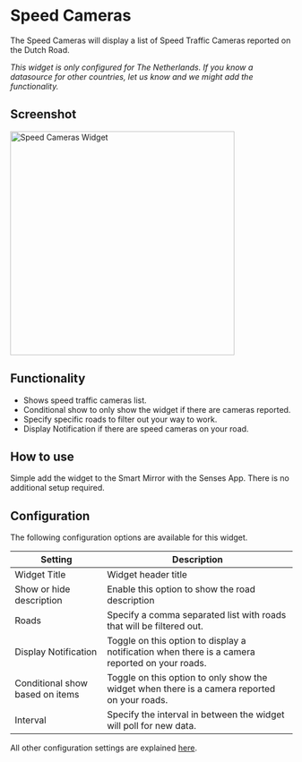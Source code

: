 # Speed Cameras

The Speed Cameras will display a list of Speed Traffic Cameras reported on the Dutch Road. 

<em>This widget is only configured for The Netherlands. If you know a datasource for other countries, let us know and we might add the functionality.</em>

## Screenshot

<div class="image-wrapper">
  <img class="widget-image" src="/images/widgets/speed-cameras.png" alt="Speed Cameras Widget" width="400"/>
</div>

## Functionality

- Shows speed traffic cameras list.
- Conditional show to only show the widget if there are cameras reported.
- Specify specific roads to filter out your way to work.
- Display Notification if there are speed cameras on your road.

## How to use

Simple add the widget to the Smart Mirror with the Senses App. There is no additional setup required.

## Configuration

The following configuration options are available for this widget.

| Setting | Description |
| ----------- | ----------- |
| Widget Title | Widget header title |
| Show or hide description | Enable this option to show the road description |
| Roads | Specify a comma separated list with roads that will be filtered out. |
| Display Notification | Toggle on this option to display a notification when there is a camera reported on your roads. |
| Conditional show based on items | Toggle on this option to only show the widget when there is a camera reported on your roads. |
| Interval | Specify the interval in between the widget will poll for new data. |

All other configuration settings are explained [here](/widgets/introduction.html#default-widget-configuration-options).